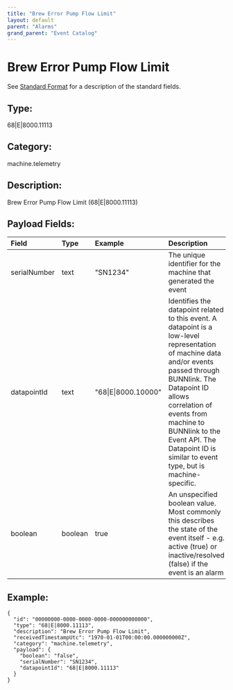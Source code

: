 ```yaml
---
title: "Brew Error Pump Flow Limit"
layout: default
parent: "Alarms"
grand_parent: "Event Catalog"
---
```


# Brew Error Pump Flow Limit

See [Standard Format](/event-subscriptions/event-format) for a description of the standard fields.

## Type:

68\|E\|8000.11113

## Category:

machine.telemetry

## Description: 

Brew Error Pump Flow Limit (68\|E\|8000.11113)

## Payload Fields:

| Field | Type | Example | Description |
|:------|:-----|:--------|:------------|
| serialNumber | text | "SN1234" | The unique identifier for the machine that generated the event |
| datapointId | text | "68\|E\|8000.10000" | Identifies the datapoint related to this event. A datapoint is a low-level representation of machine data and/or events passed through BUNNlink. The Datapoint ID allows correlation of events from machine to BUNNlink to the Event API. The Datapoint ID is similar to event type, but is machine-specific. |
| boolean | boolean | true | An unspecified boolean value. Most commonly this describes the state of the event itself - e.g. active (true) or inactive/resolved (false) if the event is an alarm |

## Example:

```
{
  "id": "00000000-0000-0000-0000-000000000000",
  "type": "68|E|8000.11113",
  "description": "Brew Error Pump Flow Limit",
  "receivedTimestampUtc": "1970-01-01T00:00:00.000000000Z",
  "category": "machine.telemetry",
  "payload": {
    "boolean": "false",
    "serialNumber": "SN1234",
    "datapointId": "68|E|8000.11113"
  }
}
```
